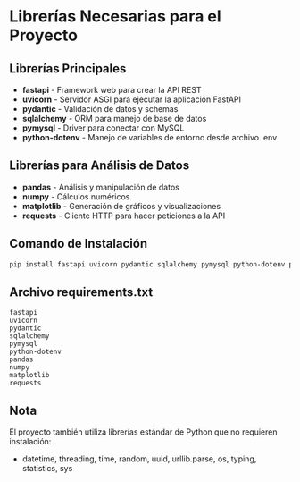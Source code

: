 # Librerías Necesarias para el Proyecto

## Librerías Principales
- **fastapi** - Framework web para crear la API REST
- **uvicorn** - Servidor ASGI para ejecutar la aplicación FastAPI
- **pydantic** - Validación de datos y schemas
- **sqlalchemy** - ORM para manejo de base de datos
- **pymysql** - Driver para conectar con MySQL
- **python-dotenv** - Manejo de variables de entorno desde archivo .env

## Librerías para Análisis de Datos
- **pandas** - Análisis y manipulación de datos
- **numpy** - Cálculos numéricos
- **matplotlib** - Generación de gráficos y visualizaciones
- **requests** - Cliente HTTP para hacer peticiones a la API

## Comando de Instalación
```bash
pip install fastapi uvicorn pydantic sqlalchemy pymysql python-dotenv pandas numpy matplotlib requests
```

## Archivo requirements.txt
```
fastapi
uvicorn
pydantic
sqlalchemy
pymysql
python-dotenv
pandas
numpy
matplotlib
requests
```

## Nota
El proyecto también utiliza librerías estándar de Python que no requieren instalación:
- datetime, threading, time, random, uuid, urllib.parse, os, typing, statistics, sys